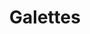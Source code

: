 ---
title: Galettes
category: Brunch
ingredients:
- name: eggs
  amount: '5'
- name: water
  amount: 400 ml
- name: nutmeg
  amount: 2 tsp
- name: pepper
  amount: 1 tsp
- name: buckwheat flour
  amount: 220 g
- name: spring onions
  amount: '4'
- name: cheese
  amount: 200 g
- name: salt
  amount: 1 tsp
- name: coconut oil
  amount: 4 tsp
- name: ham
  amount: 4 slices
cookware:
- name: mixing bowl
- name: whisk
- name: frying pan
- name: fork
- name: grater
- name: spatula
steps:
- description: Grab a mixing bowl and add in the buckwheat flour, whisk in one of
    the eggs and then gradually add the water to form the mixture for the galette.
- description: Add a teaspoon of coconut oil to a frying pan on a high heat and then
    add a scoop of the mixture to the pan to cook until the galette is firm. While
    it's cooking, you can slice the spring onions and break up the ham.
- description: Then crack another one of the eggs on it and use the back of a fork
    to spread the egg white around the surface. Once you're happy, make sure the yolk
    rests in the middle, then put a lid on to steam the egg white until it's firm
    (and the yolk is still runny).
- description: Now break up the ham and scatter it over the galette, avoiding the
    egg yolk. Then grab the grater and grate the cheese over the ham and then sprinkle
    the sliced spring onion on it.
- description: Now season the galette with the nutmeg and pepper, avoiding the egg
    yolk again, then sprinkle a little salt on the egg yolk.
- description: Use a spatula to fold over the edges of the galette to form a square,
    leaving the yolk exposed in the middle, then serve and start the next one!
- description: If you don't want to cook all four in one go, the mixture will keep
    in the fridge for a few days.
---